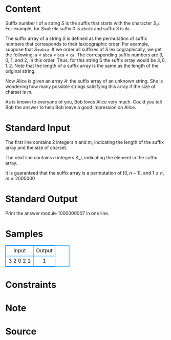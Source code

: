 
# Content

Suffix number i of a string $S$ is the suffix that starts with the character $S\_i$. For example, for $S=$`abcde` suffix $0$ is `abcde` and suffix $3$ is `de`. 

The suffix array of a string $S$ is defined as the permutation of suffix numbers that corresponds to their lexicographic order. For example, suppose that $S=$`abca`. If we order all suffixes of $S$ lexicographically, we get the following: `a` < `abca` < `bca` < `ca`. The corresponding suffix numbers are $3$, $0$, $1$, and $2$, in this order. Thus, for this string S the suffix array would be ${3, 0, 1, 2}$. Note that the length of a suffix array is the same as the length of the original string. 

Now Alice is given an array $A$: the suffix array of an unknown string. She is wondering how many possible strings satisfying this array if the size of charset is $m$. 

As is known to everyone of you, Bob loves Alice very much. Could you tell Bob the answer to help Bob leave a good impression on Alice.

# Standard Input

The first line contains $2$ integers $n$ and $m$, indicating the length of the suffix array and the size of charset.

The next line contains $n$ integers $A\_i$, indicating the element in the suffix array.

It is guaranteed that the suffix array is a permutation of $[0, n - 1]$, and $1 \leq n, m \leq 2000000$

# Standard Output

Print the answer module 1000000007 in one line.

# Samples

<style>
        table,table tr th, table tr td { border:1px solid #0094ff; }
        table { width: 200px; min-height: 25px; line-height: 25px; text-align: center; border-collapse: collapse;}   
    </style>
<table>
	<tr>
		<td>Input</td>
		<td>Output</td>
	</tr>
<tr><td>3 2
0 2 1</td><td>1</td></tr></table>


# Constraints



# Note



# Source


